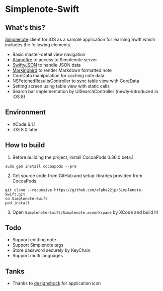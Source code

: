 # Simplenote-Swift

## What's this?

[Simplenote](https://simple-note.appspot.com/) client for iOS as a sample application for learning Swift which includes the following elements.

* Basic master-detail view navigation
* [Alamofire](https://github.com/Alamofire) to access to Simplenote server
* [SwiftyJSON](https://github.com/SwiftyJSON) to handle JSON data
* [Markingbird](https://github.com/kristopherjohnson/Markingbird) to render Markdown formatted note
* CoreData manipulation for caching note data
* NSFetchedResultsController to sync table view with CoreData
* Setting screen using table view with static cells
* Search bar implementation by UISearchController (newly-introduced in iOS 8)

## Environment

* XCode 6.1.1
* iOS 8.0 later

## How to build

1. Before building the project, install CocoaPods 0.36.0 beta.1.
```Shell
sudo gem install cocoapods --pre
```
2. Get source code from GitHub and setup libraries provided from CocoaPods.
```Shell
git clone --recuesive https://github.com/alpha22jp/Simplenote-Swift.git
cd Simplenote-Swift
pod install
```
3. Open `Simplenote-Swift/Simplenote.xcworkspace` by XCode and build it!

## Todo

* Support editting note
* Support Simplenote tags
* Store password securely by KeyChain
* Support multi languages

## Tanks

* Thanks to [designshock](http://www.easyicon.net/language.en/iconsearch/author:designshock/) for application icon
